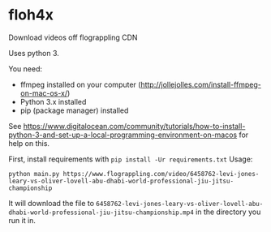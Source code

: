# floh4x
Download videos off flograppling CDN

Uses python 3.

You need:
- ffmpeg installed on your computer (http://jollejolles.com/install-ffmpeg-on-mac-os-x/)
- Python 3.x installed
- pip (package manager) installed

See https://www.digitalocean.com/community/tutorials/how-to-install-python-3-and-set-up-a-local-programming-environment-on-macos for help on this.

First, install requirements with `pip install -Ur requirements.txt`
Usage:
```
python main.py https://www.flograppling.com/video/6458762-levi-jones-leary-vs-oliver-lovell-abu-dhabi-world-professional-jiu-jitsu-championship
```

It will download the file to `6458762-levi-jones-leary-vs-oliver-lovell-abu-dhabi-world-professional-jiu-jitsu-championship.mp4` in the directory you run it in.
